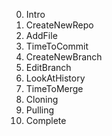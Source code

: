 0. Intro
1. CreateNewRepo
2. AddFile
3. TimeToCommit
4. CreateNewBranch
5. EditBranch
6. LookAtHistory
7. TimeToMerge
8. Cloning
9. Pulling
10. Complete